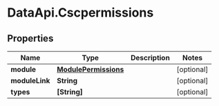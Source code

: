 # DataApi.Cscpermissions

## Properties

Name | Type | Description | Notes
------------ | ------------- | ------------- | -------------
**module** | [**ModulePermissions**](ModulePermissions.md) |  | [optional] 
**moduleLink** | **String** |  | [optional] 
**types** | **[String]** |  | [optional] 


